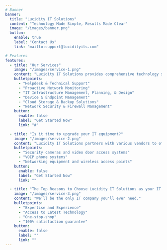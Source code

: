 ```yaml
---
# Banner
banner:
  title: "Lucidity IT Solutions"
  content: "Technology Made Simple, Results Made Clear"
  image: "/images/banner.png"
  button:
    enable: true
    label: "Contact Us"
    link: "mailto:support@lucidityits.com"

# Features
features:
  - title: "Our Services"
    image: "/images/service-1.png"
    content: "Lucidity IT Solutions provides comprehensive technology solutions in the Pacific Northwest."
    bulletpoints:
      - "Helpdesk & Technical Support"
      - "Proactive Network Monitoring"
      - "IT Infrastructure Management, Planning, & Design"
      - "Device & Endpoint Management"
      - "Cloud Storage & Backup Solutions"
      - "Network Security & Firewall Management"
    button:
      enable: false
      label: "Get Started Now"
      link: "#"

  - title: "Is it time to upgrade your IT equipment?"
    image: "/images/service-2.png"
    content: "Lucidity IT Solutions partners with various vendors to offer you upgrades to your systems with the latest state-of-the-art equipment."
    bulletpoints:
      - "Security cameras and video door access systems"
      - "VOIP phone systems"
      - "Networking equipment and wireless access points"
    button:
      enable: false
      label: "Get Started Now"
      link: ""

  - title: "The Top Reasons to Choose Lucidity IT Solutions as your IT Provider"
    image: "/images/service-3.png"
    content: "We’ll be the only IT company you'll ever need."
    bulletpoints:
      - "Expertise and Experience"
      - "Access to Latest Technology"
      - "One-stop-shop"
      - "100% satisfaction guarantee"
    button:
      enable: false
      label: ""
      link: ""
---
```

